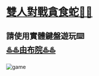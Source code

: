 # [雙人對戰貪食蛇🐍🐍](https://leech-oeo.github.io/Snake_Game/)
## 請使用實體鍵盤遊玩⌨️<br>[♨️♨️由布院♨️♨️](https://bit.ly/3eA8Xxn)

![game](https://1.bp.blogspot.com/-eMrPizTFNa4/WR_Ksx7ObxI/AAAAAAABEY8/oqQRKs2772A6TOGu83hK3No4Q6TDuc_SwCLcB/s800/game_software_cassette.png)